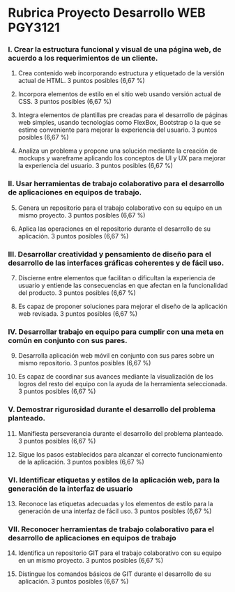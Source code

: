 # Rubrica Proyecto Desarrollo WEB PGY3121

### I. Crear la estructura funcional y visual de una página web, de acuerdo a los requerimientos de un cliente.
1. Crea contenido web incorporando estructura y etiquetado de la versión actual de HTML.
3 puntos posibles (6,67 %)

2. Incorpora elementos de estilo en el sitio web usando versión actual de CSS.
3 puntos posibles (6,67 %)

3. Integra elementos de plantillas pre creadas para el desarrollo de páginas web simples, usando tecnologías como FlexBox, Bootstrap o la que se estime conveniente para mejorar la experiencia del usuario.
3 puntos posibles (6,67 %)

4. Analiza un problema y propone una solución mediante la creación de mockups y wareframe aplicando los conceptos de UI y UX para mejorar la experiencia del usuario.
3 puntos posibles (6,67 %)

### II. Usar herramientas de trabajo colaborativo para el desarrollo de aplicaciones en equipos de trabajo.
5. Genera un repositorio para el trabajo colaborativo con su equipo en un mismo proyecto.
3 puntos posibles (6,67 %)

6. Aplica las operaciones en el repositorio durante el desarrollo de su aplicación.
3 puntos posibles (6,67 %)

### III. Desarrollar creatividad y pensamiento de diseño para el desarrollo de las interfaces gráficas coherentes y de fácil uso.
7. Discierne entre elementos que facilitan o dificultan la experiencia de usuario y entiende las consecuencias en que afectan en la funcionalidad del producto.
3 puntos posibles (6,67 %)

8. Es capaz de proponer soluciones para mejorar el diseño de la aplicación web revisada.
3 puntos posibles (6,67 %)

### IV. Desarrollar trabajo en equipo para cumplir con una meta en común en conjunto con sus pares.
9. Desarrolla aplicación web móvil en conjunto con sus pares sobre un mismo repositorio.
3 puntos posibles (6,67 %)

10. Es capaz de coordinar sus avances mediante la visualización de los logros del resto del equipo con la ayuda de la herramienta seleccionada.
3 puntos posibles (6,67 %)

### V. Demostrar rigurosidad durante el desarrollo del problema planteado.
11. Manifiesta perseverancia durante el desarrollo del problema planteado.
3 puntos posibles (6,67 %)

12. Sigue los pasos establecidos para alcanzar el correcto funcionamiento de la aplicación.
3 puntos posibles (6,67 %)

### VI. Identificar etiquetas y estilos de la aplicación web, para la generación de la interfaz de usuario
13. Reconoce las etiquetas adecuadas y los elementos de estilo para la generación de una interfaz de fácil uso.
3 puntos posibles (6,67 %)

### VII. Reconocer herramientas de trabajo colaborativo para el desarrollo de aplicaciones en equipos de trabajo
14. Identifica un repositorio GIT para el trabajo colaborativo con su equipo en un mismo proyecto.
3 puntos posibles (6,67 %)

15. Distingue los comandos básicos de GIT durante el desarrollo de su aplicación.
3 puntos posibles (6,67 %)
